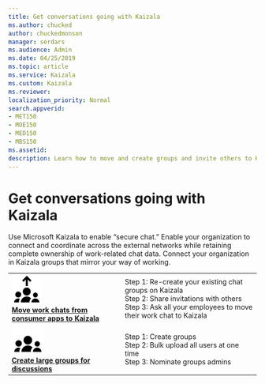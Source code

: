 ```yaml
---
title: Get conversations going with Kaizala
ms.author: chucked
author: chuckedmonson
manager: serdars
ms.audience: Admin
ms.date: 04/25/2019
ms.topic: article
ms.service: Kaizala
ms.custom: Kaizala
ms.reviewer: 
localization_priority: Normal
search.appverid:
- MET150
- MOE150
- MED150
- MBS150
ms.assetid: 
description: Learn how to move and create groups and invite others to Kaizala.
---
```


# Get conversations going with Kaizala

Use Microsoft Kaizala to enable “secure chat.” Enable your organization to connect and coordinate across the external networks while retaining complete ownership of work-related chat data. Connect your organization in Kaizala groups that mirror your way of working. 

|         |         |
|---------|---------|
|![Image of people with arrow icon](media/move-work-chats-icon.png) <br> **[Move work chats from consumer apps to Kaizala](move-work-chats.md)**     | Step 1: Re-create your existing chat groups on Kaizala <br> Step 2: Share invitations with others <br> Step 3: Ask all your employees to move their work chat to Kaizala  |
|![Image of people icon](media/create-large-groups-icon.png) <br> **[Create large groups for discussions](invite-people.md)**     | Step 1: Create groups <br> Step 2: Bulk upload all users at one time <br> Step 3: Nominate groups admins |